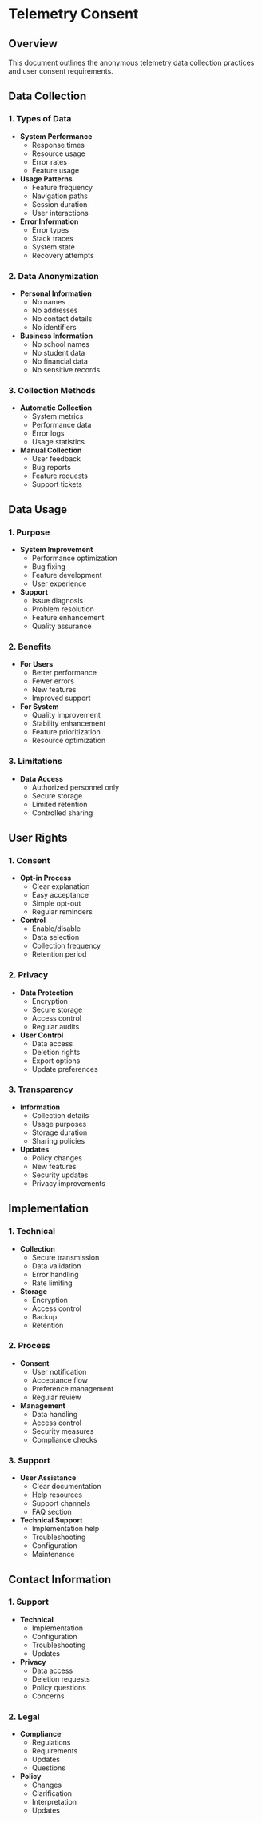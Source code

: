 # Telemetry Consent

## Overview
This document outlines the anonymous telemetry data collection practices and user consent requirements.

## Data Collection

### 1. Types of Data
- **System Performance**
  - Response times
  - Resource usage
  - Error rates
  - Feature usage
- **Usage Patterns**
  - Feature frequency
  - Navigation paths
  - Session duration
  - User interactions
- **Error Information**
  - Error types
  - Stack traces
  - System state
  - Recovery attempts

### 2. Data Anonymization
- **Personal Information**
  - No names
  - No addresses
  - No contact details
  - No identifiers
- **Business Information**
  - No school names
  - No student data
  - No financial data
  - No sensitive records

### 3. Collection Methods
- **Automatic Collection**
  - System metrics
  - Performance data
  - Error logs
  - Usage statistics
- **Manual Collection**
  - User feedback
  - Bug reports
  - Feature requests
  - Support tickets

## Data Usage

### 1. Purpose
- **System Improvement**
  - Performance optimization
  - Bug fixing
  - Feature development
  - User experience
- **Support**
  - Issue diagnosis
  - Problem resolution
  - Feature enhancement
  - Quality assurance

### 2. Benefits
- **For Users**
  - Better performance
  - Fewer errors
  - New features
  - Improved support
- **For System**
  - Quality improvement
  - Stability enhancement
  - Feature prioritization
  - Resource optimization

### 3. Limitations
- **Data Access**
  - Authorized personnel only
  - Secure storage
  - Limited retention
  - Controlled sharing

## User Rights

### 1. Consent
- **Opt-in Process**
  - Clear explanation
  - Easy acceptance
  - Simple opt-out
  - Regular reminders
- **Control**
  - Enable/disable
  - Data selection
  - Collection frequency
  - Retention period

### 2. Privacy
- **Data Protection**
  - Encryption
  - Secure storage
  - Access control
  - Regular audits
- **User Control**
  - Data access
  - Deletion rights
  - Export options
  - Update preferences

### 3. Transparency
- **Information**
  - Collection details
  - Usage purposes
  - Storage duration
  - Sharing policies
- **Updates**
  - Policy changes
  - New features
  - Security updates
  - Privacy improvements

## Implementation

### 1. Technical
- **Collection**
  - Secure transmission
  - Data validation
  - Error handling
  - Rate limiting
- **Storage**
  - Encryption
  - Access control
  - Backup
  - Retention

### 2. Process
- **Consent**
  - User notification
  - Acceptance flow
  - Preference management
  - Regular review
- **Management**
  - Data handling
  - Access control
  - Security measures
  - Compliance checks

### 3. Support
- **User Assistance**
  - Clear documentation
  - Help resources
  - Support channels
  - FAQ section
- **Technical Support**
  - Implementation help
  - Troubleshooting
  - Configuration
  - Maintenance

## Contact Information

### 1. Support
- **Technical**
  - Implementation
  - Configuration
  - Troubleshooting
  - Updates
- **Privacy**
  - Data access
  - Deletion requests
  - Policy questions
  - Concerns

### 2. Legal
- **Compliance**
  - Regulations
  - Requirements
  - Updates
  - Questions
- **Policy**
  - Changes
  - Clarification
  - Interpretation
  - Updates 
